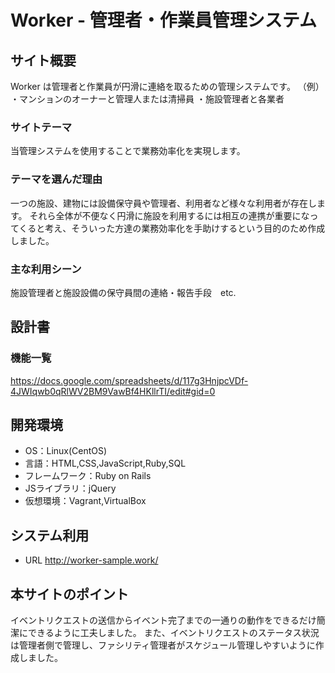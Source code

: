 # Worker - 管理者・作業員管理システム

## サイト概要

 Worker は管理者と作業員が円滑に連絡を取るための管理システムです。
 （例）
    ・マンションのオーナーと管理人または清掃員
    ・施設管理者と各業者


### サイトテーマ

 当管理システムを使用することで業務効率化を実現します。

### テーマを選んだ理由

 一つの施設、建物には設備保守員や管理者、利用者など様々な利用者が存在します。
 それら全体が不便なく円滑に施設を利用するには相互の連携が重要になってくると考え、そういった方達の業務効率化を手助けするという目的のため作成しました。


### 主な利用シーン

 施設管理者と施設設備の保守員間の連絡・報告手段　etc.

## 設計書

### 機能一覧

https://docs.google.com/spreadsheets/d/117g3HnjpcVDf-4JWIqwb0qRlWV2BM9VawBf4HKllrTI/edit#gid=0


## 開発環境
- OS：Linux(CentOS)
- 言語：HTML,CSS,JavaScript,Ruby,SQL
- フレームワーク：Ruby on Rails
- JSライブラリ：jQuery
- 仮想環境：Vagrant,VirtualBox

## システム利用
- URL http://worker-sample.work/

## 本サイトのポイント
イベントリクエストの送信からイベント完了までの一通りの動作をできるだけ簡潔にできるように工夫しました。
また、イベントリクエストのステータス状況は管理者側で管理し、ファシリティ管理者がスケジュール管理しやすいように作成しました。





